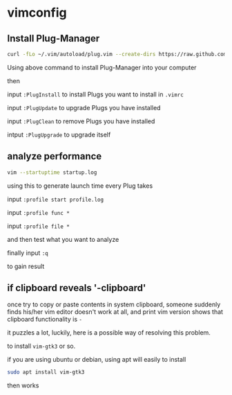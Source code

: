 # vimconfig

## Install Plug-Manager

```sh
curl -fLo ~/.vim/autoload/plug.vim --create-dirs https://raw.github.com/junegunn/vim-plug/master/plug.vim
```

Using above command to install Plug-Manager into your computer

then 

input `:PlugInstall` to install Plugs you want to install in `.vimrc`

input `:PlugUpdate` to upgrade Plugs you have installed

input `:PlugClean` to remove Plugs you have installed

intput `:PlugUpgrade` to upgrade itself

## analyze performance

```sh
vim --startuptime startup.log
```

using this to generate launch time every Plug takes

input `:profile start profile.log`

input `:profile func *`

input `:profile file *`

and then test what you want to analyze

finally input `:q`

to gain result

## if clipboard reveals '-clipboard'

once try to copy or paste contents in system clipboard, someone suddenly finds his/her vim editor doesn't work at all, and print vim version shows that clipboard functionality is `-`

it puzzles a lot, luckily, here is a possible way of resolving this problem.

to install `vim-gtk3` or so.

if you are using ubuntu or debian, using apt will easily to install

```sh
sudo apt install vim-gtk3
```

then works
